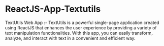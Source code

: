 # ReactJS-App-Textutils
TextUtils Web App :- TextUtils is a powerful single-page application created using ReactJS that enhances the user experience by providing a variety of text manipulation functionalities. With this app, you can easily transform, analyze, and interact with text in a convenient and efficient way.
